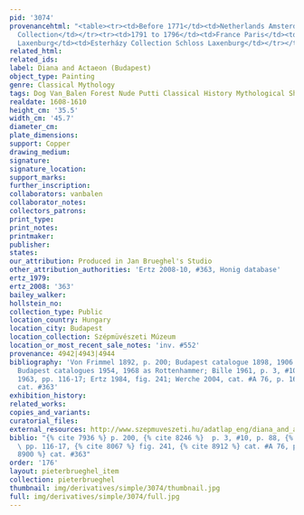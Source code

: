 ```yaml
---
pid: '3074'
provenancehtml: "<table><tr><td>Before 1771</td><td>Netherlands Amsterdam</td><td>Braamcamp
  Collection</td></tr><tr><td>1791 to 1796</td><td>France Paris</td><td>Le Brun Collection</td></tr><tr><td>1871</td><td>Austria
  Laxenburg</td><td>Esterházy Collection Schloss Laxenburg</td></tr></table>"
related_html:
related_ids:
label: Diana and Actaeon (Budapest)
object_type: Painting
genre: Classical Mythology
tags: Dog Van_Balen Forest Nude Putti Classical History Mythological Shells
realdate: 1608-1610
height_cm: '35.5'
width_cm: '45.7'
diameter_cm:
plate_dimensions:
support: Copper
drawing_medium:
signature:
signature_location:
support_marks:
further_inscription:
collaborators: vanbalen
collaborator_notes:
collectors_patrons:
print_type:
print_notes:
printmaker:
publisher:
states:
our_attribution: Produced in Jan Brueghel's Studio
other_attribution_authorities: 'Ertz 2008-10, #363, Honig database'
ertz_1979:
ertz_2008: '363'
bailey_walker:
hollstein_no:
collection_type: Public
location_country: Hungary
location_city: Budapest
location_collection: Szépmüvészeti Múzeum
location_or_most_recent_sale_notes: 'inv. #552'
provenance: 4942|4943|4944
bibliography: 'Von Frimmel 1892, p. 200; Budapest catalogue 1898, 1906 as Jan Bruegel;
  Budapest catalogues 1954, 1968 as Rottenhammer; Bille 1961, p. 3, #10, p. 88; Jost
  1963, pp. 116-17; Ertz 1984, fig. 241; Werche 2004, cat. #A 76, p. 163; Ertz 2008-10,
  cat. #363'
exhibition_history:
related_works:
copies_and_variants:
curatorial_files:
external_resources: http://www.szepmuveszeti.hu/adatlap_eng/diana_and_actaeon_ovid_metam_9107
biblio: "{% cite 7936 %} p. 200, {% cite 8246 %}  p. 3, #10, p. 88, {% cite 8321 %}
  \ pp. 116-17, {% cite 8067 %} fig. 241, {% cite 8912 %} cat. #A 76, p. 163, {% cite
  8900 %} cat. #363"
order: '176'
layout: pieterbrueghel_item
collection: pieterbrueghel
thumbnail: img/derivatives/simple/3074/thumbnail.jpg
full: img/derivatives/simple/3074/full.jpg
---
```

